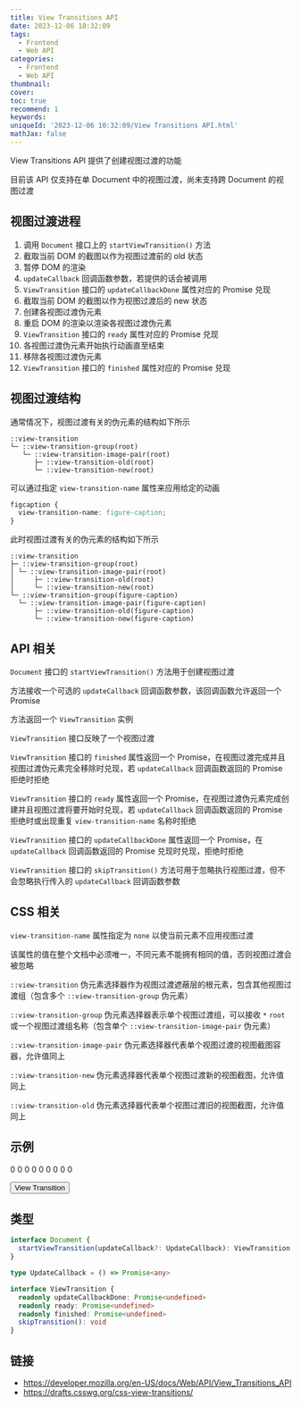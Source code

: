 ```yaml
---
title: View Transitions API
date: 2023-12-06 18:32:09
tags:
  - Frontend
  - Web API
categories:
  - Frontend
  - Web API
thumbnail:
cover:
toc: true
recommend: 1
keywords:
uniqueId: '2023-12-06 10:32:09/View Transitions API.html'
mathJax: false
---
```


View Transitions API 提供了创建视图过渡的功能

目前该 API 仅支持在单 Document 中的视图过渡，尚未支持跨 Document 的视图过渡

## 视图过渡进程

1. 调用 `Document` 接口上的 `startViewTransition()` 方法
2. 截取当前 DOM 的截图以作为视图过渡前的 old 状态
3. 暂停 DOM 的渲染
4. `updateCallback` 回调函数参数，若提供的话会被调用
5. `ViewTransition` 接口的 `updateCallbackDone` 属性对应的 Promise 兑现
6. 截取当前 DOM 的截图以作为视图过渡后的 new 状态
7. 创建各视图过渡伪元素
8. 重启 DOM 的渲染以渲染各视图过渡伪元素
9. `ViewTransition` 接口的 `ready` 属性对应的 Promise 兑现
10. 各视图过渡伪元素开始执行动画直至结束
11. 移除各视图过渡伪元素
12. `ViewTransition` 接口的 `finished` 属性对应的 Promise 兑现

## 视图过渡结构

通常情况下，视图过渡有关的伪元素的结构如下所示

```Plain Text
::view-transition
└─ ::view-transition-group(root)
   └─ ::view-transition-image-pair(root)
      ├─ ::view-transition-old(root)
      └─ ::view-transition-new(root)
```

可以通过指定 `view-transition-name` 属性来应用给定的动画

```CSS
figcaption {
  view-transition-name: figure-caption;
}
```

此时视图过渡有关的伪元素的结构如下所示

```Plain Text
::view-transition
├─ ::view-transition-group(root)
│ └─ ::view-transition-image-pair(root)
│     ├─ ::view-transition-old(root)
│     └─ ::view-transition-new(root)
└─ ::view-transition-group(figure-caption)
  └─ ::view-transition-image-pair(figure-caption)
      ├─ ::view-transition-old(figure-caption)
      └─ ::view-transition-new(figure-caption)
```

## API 相关

`Document` 接口的 `startViewTransition()` 方法用于创建视图过渡

方法接收一个可选的 `updateCallback` 回调函数参数，该回调函数允许返回一个 Promise

方法返回一个 `ViewTransition` 实例

`ViewTransition` 接口反映了一个视图过渡

`ViewTransition` 接口的 `finished` 属性返回一个 Promise，在视图过渡完成并且视图过渡伪元素完全移除时兑现，若 `updateCallback` 回调函数返回的 Promise 拒绝时拒绝

`ViewTransition` 接口的 `ready` 属性返回一个 Promise，在视图过渡伪元素完成创建并且视图过渡将要开始时兑现，若 `updateCallback` 回调函数返回的 Promise 拒绝时或出现重复 `view-transition-name` 名称时拒绝

`ViewTransition` 接口的 `updateCallbackDone` 属性返回一个 Promise，在 `updateCallback` 回调函数返回的 Promise 兑现时兑现，拒绝时拒绝

`ViewTransition` 接口的 `skipTransition()` 方法可用于忽略执行视图过渡，但不会忽略执行传入的 `updateCallback` 回调函数参数

## CSS 相关

`view-transition-name` 属性指定为 `none` 以使当前元素不应用视图过渡

该属性的值在整个文档中必须唯一，不同元素不能拥有相同的值，否则视图过渡会被忽略

`::view-transition` 伪元素选择器作为视图过渡遮蔽层的根元素，包含其他视图过渡组（包含多个 `::view-transition-group` 伪元素）

`::view-transition-group` 伪元素选择器表示单个视图过渡组，可以接收 `*` `root` 或一个视图过渡组名称（包含单个 `::view-transition-image-pair` 伪元素）

`::view-transition-image-pair` 伪元素选择器代表单个视图过渡的视图截图容器，允许值同上

`::view-transition-new` 伪元素选择器代表单个视图过渡新的视图截图，允许值同上

`::view-transition-old` 伪元素选择器代表单个视图过渡旧的视图截图，允许值同上

## 示例

<div id="view-transition" role="article">
  <div>0 0 0 0 0 0 0 0 0</div>

  <button>View Transition</button>

  <style>
    #view-transition div {
      view-transition-name: example;
    }

    ::view-transition-new(*), ::view-transition-old(*) {
        animation-duration: 1s;
    }
  </style>

  <script type="module">
    const box = document.querySelector('#view-transition div');
    const button = document.querySelector('#view-transition button');
    let index = 0;
    button.addEventListener('click', () => {
      document.startViewTransition(() => {
        ++index;
        box.innerText = Array(9).fill(index).join(' ');
      });
    });
  </script>
</div>

## 类型

```ts
interface Document {
  startViewTransition(updateCallback?: UpdateCallback): ViewTransition
}

type UpdateCallback = () => Promise<any>

interface ViewTransition {
  readonly updateCallbackDone: Promise<undefined>
  readonly ready: Promise<undefined>
  readonly finished: Promise<undefined>
  skipTransition(): void
}
```

## 链接

* <https://developer.mozilla.org/en-US/docs/Web/API/View_Transitions_API>
* <https://drafts.csswg.org/css-view-transitions/>
